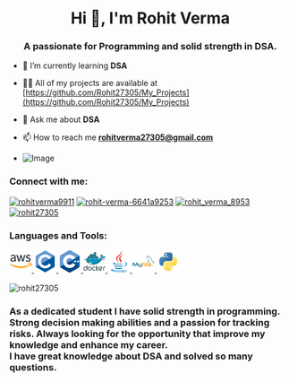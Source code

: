 <h1 align="center">Hi 👋, I'm Rohit Verma</h1>
<h3 align="center">A passionate for Programming and solid strength in DSA.</h3>

- 🌱 I’m currently learning **DSA**

- 👨‍💻 All of my projects are available at [https://github.com/Rohit27305/My_Projects](https://github.com/Rohit27305/My_Projects)

- 💬 Ask me about **DSA**

- 📫 How to reach me **rohitverma27305@gmail.com**
-  <img src="https://www.itprotoday.com/sites/itprotoday.com/files/styles/article_featured_retina/public/programming%20evolution.jpg?itok=WTj9-yNz" alt = "Image">

<h3 align="left">Connect with me:</h3>
<p align="left">
<a href="https://twitter.com/rohitverma9911" target="blank"><img align="center" src="https://raw.githubusercontent.com/rahuldkjain/github-profile-readme-generator/master/src/images/icons/Social/twitter.svg" alt="rohitverma9911" height="30" width="40" /></a>
<a href="https://linkedin.com/in/rohit-verma-6641a9253" target="blank"><img align="center" src="https://raw.githubusercontent.com/rahuldkjain/github-profile-readme-generator/master/src/images/icons/Social/linked-in-alt.svg" alt="rohit-verma-6641a9253" height="30" width="40" /></a>
<a href="https://instagram.com/rohit_verma_8953" target="blank"><img align="center" src="https://raw.githubusercontent.com/rahuldkjain/github-profile-readme-generator/master/src/images/icons/Social/instagram.svg" alt="rohit_verma_8953" height="30" width="40" /></a>
<a href="https://www.leetcode.com/rohitverma27305" target="blank"><img align="center" src="https://raw.githubusercontent.com/rahuldkjain/github-profile-readme-generator/master/src/images/icons/Social/leet-code.svg" alt="rohit27305" height="30" width="40" /></a>
</p>

<h3 align="left">Languages and Tools:</h3>
<p align="left"> <a href="https://aws.amazon.com" target="_blank" rel="noreferrer"> <img src="https://raw.githubusercontent.com/devicons/devicon/master/icons/amazonwebservices/amazonwebservices-original-wordmark.svg" alt="aws" width="40" height="40"/> </a> <a href="https://www.cprogramming.com/" target="_blank" rel="noreferrer"> <img src="https://raw.githubusercontent.com/devicons/devicon/master/icons/c/c-original.svg" alt="c" width="40" height="40"/> </a> <a href="https://www.w3schools.com/cpp/" target="_blank" rel="noreferrer"> <img src="https://raw.githubusercontent.com/devicons/devicon/master/icons/cplusplus/cplusplus-original.svg" alt="cplusplus" width="40" height="40"/> </a> <a href="https://www.docker.com/" target="_blank" rel="noreferrer"> <img src="https://raw.githubusercontent.com/devicons/devicon/master/icons/docker/docker-original-wordmark.svg" alt="docker" width="40" height="40"/> </a> <a href="https://www.java.com" target="_blank" rel="noreferrer"> <img src="https://raw.githubusercontent.com/devicons/devicon/master/icons/java/java-original.svg" alt="java" width="40" height="40"/> </a> <a href="https://www.mysql.com/" target="_blank" rel="noreferrer"> <img src="https://raw.githubusercontent.com/devicons/devicon/master/icons/mysql/mysql-original-wordmark.svg" alt="mysql" width="40" height="40"/> </a> <a href="https://www.python.org" target="_blank" rel="noreferrer"> <img src="https://raw.githubusercontent.com/devicons/devicon/master/icons/python/python-original.svg" alt="python" width="40" height="40"/> </a> </p>

<p><img align="center" src="https://github-readme-stats.vercel.app/api/top-langs?username=rohit27305&show_icons=true&locale=en&layout=compact" alt="rohit27305" /></p>

<h3> <p> As a dedicated student I have solid strength in programming. Strong decision making abilities and a passion for tracking risks. Always looking for the opportunity that improve my knowledge and enhance my career. <br> I have great knowledge about DSA and solved so many questions. </p></h3>
